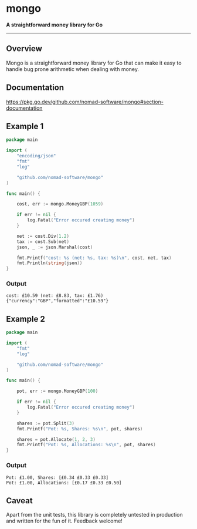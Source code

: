 # mongo

**A straightforward money library for Go**

---

## Overview

Mongo is a straightforward money library for Go that can make it easy to
handle bug prone arithmetic when dealing with money.

## Documentation

https://pkg.go.dev/github.com/nomad-software/mongo#section-documentation

## Example 1

```go
package main

import (
	"encoding/json"
	"fmt"
	"log"

	"github.com/nomad-software/mongo"
)

func main() {

	cost, err := mongo.MoneyGBP(1059)

	if err != nil {
		log.Fatal("Error occured creating money")
	}

	net := cost.Div(1.2)
	tax := cost.Sub(net)
	json, _ := json.Marshal(cost)

	fmt.Printf("cost: %s (net: %s, tax: %s)\n", cost, net, tax)
	fmt.Println(string(json))
}
```

### Output

```
cost: £10.59 (net: £8.83, tax: £1.76)
{"currency":"GBP","formatted":"£10.59"}
```

## Example 2

```go
package main

import (
	"fmt"
	"log"

	"github.com/nomad-software/mongo"
)

func main() {

	pot, err := mongo.MoneyGBP(100)

	if err != nil {
		log.Fatal("Error occured creating money")
	}

	shares := pot.Split(3)
	fmt.Printf("Pot: %s, Shares: %s\n", pot, shares)

	shares = pot.Allocate(1, 2, 3)
	fmt.Printf("Pot: %s, Allocations: %s\n", pot, shares)
}
```

### Output

```
Pot: £1.00, Shares: [£0.34 £0.33 £0.33]
Pot: £1.00, Allocations: [£0.17 £0.33 £0.50]
```

## Caveat

Apart from the unit tests, this library is completely untested in production
and written for the fun of it. Feedback welcome!
